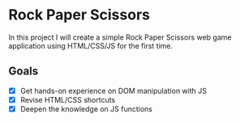 # Rock Paper Scissors

In this project I will create a simple Rock Paper Scissors web game application using HTML/CSS/JS for the first time.

## Goals

- [x] Get hands-on experience on DOM manipulation with JS
- [x] Revise HTML/CSS shortcuts
- [x] Deepen the knowledge on JS functions
